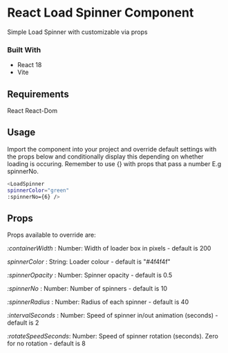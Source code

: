 # React Load Spinner Component

Simple Load Spinner with customizable via props

### Built With
* React 18
* Vite

## Requirements

React
React-Dom


## Usage
 
Import the component into your project and override default settings with the props below and conditionally display this depending on whether loading is occuring. Remember to use {} with props that pass a number E.g spinnerNo.

```sh
<LoadSpinner 
spinnerColor="green" 
:spinnerNo={6} />
```

## Props

Props available to override are:

*:containerWidth* :      Number: Width of loader box in pixels - default is 200  

*spinnerColor* :        String: Loader colour - default is "#4f4f4f"  

*:spinnerOpacity* :      Number: Spinner opacity - default is 0.5  

*:spinnerNo* :           Number: Number of spinners - default is 10  

*:spinnerRadius* :       Number: Radius of each spinner - default is 40  

*:intervalSeconds* :     Number: Speed of spinner in/out animation (seconds) - default is 2  

*:rotateSpeedSeconds*:   Number: Speed of spinner rotation (seconds). 
                        Zero for no rotation - default is 8





